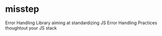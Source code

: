 # misstep
Error Handling Library aiming at standardizing JS Error Handling Practices thoughtout your JS stack
